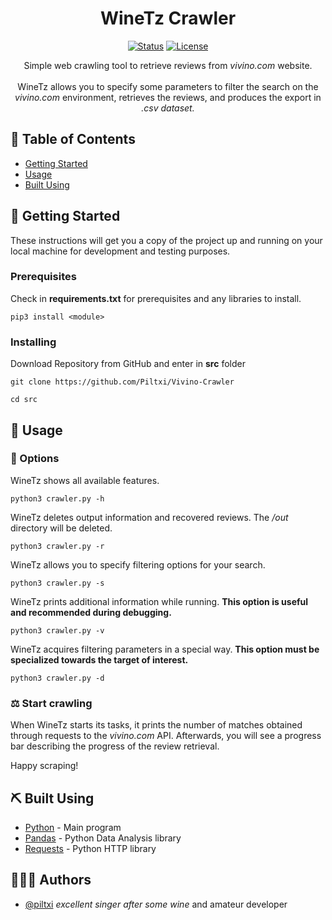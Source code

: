 <h1 align="center">WineTz Crawler</h3>

<div align="center">

[![Status](https://img.shields.io/badge/status-active-success.svg)]()
[![License](https://img.shields.io/badge/license-MIT-blue.svg)](/LICENSE)
</div>


<p align="center"> 
Simple web crawling tool to retrieve reviews from <i>vivino.com</i> website. <br><br>
WineTz allows you to specify some parameters to filter the search on the <i>vivino.com</i> environment, retrieves the reviews, and produces the export in <i>.csv dataset.</i>
</p>

## 🍷 Table of Contents

- [Getting Started](#getting_started)
- [Usage](#usage)
- [Built Using](#built_using)

## 🥣 Getting Started <a name = "getting_started"></a>

These instructions will get you a copy of the project up and running on your local machine for development and testing purposes. 

### Prerequisites

Check in **requirements.txt** for prerequisites and any libraries to install. 

```
pip3 install <module>
```

### Installing

Download Repository from GitHub and enter in **src** folder

```
git clone https://github.com/Piltxi/Vivino-Crawler
```

```
cd src
```

## 🥂 Usage <a name="usage"></a>
### 📖 Options
WineTz shows all available features.
```
python3 crawler.py -h
```
WineTz deletes output information and recovered reviews. The */out* directory will be deleted. 
```
python3 crawler.py -r
```
WineTz allows you to specify filtering options for your search. 
```
python3 crawler.py -s
```
WineTz prints additional information while running. **This option is useful and recommended during debugging.**
```
python3 crawler.py -v
```
WineTz acquires filtering parameters in a special way.
**This option must be specialized towards the target of interest.**
```
python3 crawler.py -d
```
### ⚖️ Start crawling
When WineTz starts its tasks, it prints the number of matches obtained through requests to the *vivino.com* API.
Afterwards, you will see a progress bar describing the progress of the review retrieval.

Happy scraping!

## ⛏️ Built Using <a name = "built_using"></a>

- [Python](https://docs.python.org/3/) - Main program
- [Pandas](https://pandas.pydata.org/) - Python Data Analysis library
- [Requests](https://pypi.org/project/requests/) - Python HTTP library

## 👨🏻‍🔬 Authors <a name = "authors"></a>

- [@piltxi](https://github.com/Piltxi/) *excellent singer after some wine* and amateur developer